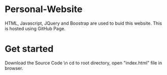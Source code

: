 # Personal-Website
HTML, Javascript, JQuery and Boostrap are used to buid this website. This is hosted using GitHub Page.

# Get started
Download the Source Code \n
cd to root directory, open "index.html" file in browser.